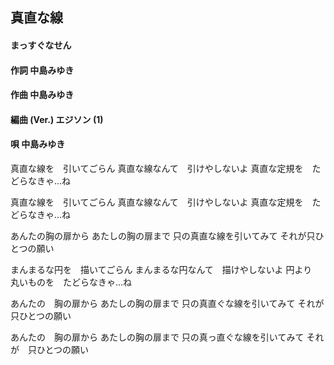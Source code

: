 ## 真直な線
#### まっすぐなせん

#### 作詞        中島みゆき
#### 作曲        中島みゆき
#### 編曲 (Ver.) エジソン (1)
#### 唄          中島みゆき



真直な線を　引いてごらん
真直な線なんて　引けやしないよ
真直な定規を　たどらなきゃ…ね

真直な線を　引いてごらん
真直な線なんて　引けやしないよ
真直な定規を　たどらなきゃ…ね

あんたの胸の扉から
あたしの胸の扉まで
只の真直な線を引いてみて
それが只ひとつの願い


まんまるな円を　描いてごらん
まんまるな円なんて　描けやしないよ
円より　丸いものを　たどらなきゃ…ね

あんたの　胸の扉から
あたしの胸の扉まで
只の真直ぐな線を引いてみて
それが　只ひとつの願い

あんたの　胸の扉から
あたしの胸の扉まで
只の真っ直ぐな線を引いてみて
それが　只ひとつの願い

